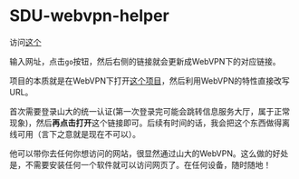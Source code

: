 # SDU-webvpn-helper

访问[这个](https://webvpn.sdu.edu.cn/https/77726476706e69737468656265737421e3ed56cc73603f1e79019da48d576d3c11/URL-redirect/index.html)

输入网址，点击`go`按钮，然后右侧的链接就会更新成WebVPN下的对应链接。

项目的本质就是在WebVPN下打开[这个项目](https://github.com/szw0407/URL-redirect/)，然后利用WebVPN的特性直接改写URL。

首次需要登录山大的统一认证(第一次登录完可能会跳转信息服务大厅，属于正常现象)，然后**再点击打开**这个链接即可。后续有时间的话，我会把这个东西做得离线可用（言下之意就是现在不可以）。

他可以带你去任何你想访问的网站，很显然通过山大的WebVPN。这么做的好处是，不需要安装任何一个软件就可以访问网页了。在任何设备，随时随地！
